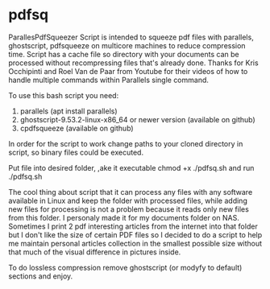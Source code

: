# pdfsq
ParallesPdfSqueezer
Script is intended to squeeze pdf files with parallels, ghostscript, pdfsqueeze on multicore machines to reduce compression time. Script has a cache file so directory with your documents can be processed without recompressing files that's already done. Thanks for Kris Occhipinti and Roel Van de Paar from Youtube for their videos of how to handle multiple commands within Parallels single command.

To use this bash script you need:
1. parallels (apt install parallels)
2. ghostscript-9.53.2-linux-x86_64  or newer version (available on github) 
3. cpdfsqueeze (available on github)

In order for the script to work change paths to your cloned directory in script, so binary files could be executed.

Put file into desired folder, 
,ake it exeсutable 
chmod +x ./pdfsq.sh
and run 
./pdfsq.sh


The cool thing about script that it can process any files with any software available in Linux and keep the folder with processed files, while adding new files for processing is not a problem because it reads only new files from this folder. I personaly made it for my documents folder on NAS. Sometimes I print 2 pdf interesting articles from the internet into that folder but I don't like the size of certain PDF files so I decided to do a script to help me maintain personal articles collection in the smallest possible size without that much of the visual difference in pictures inside. 

To do lossless compression remove ghostscript (or modyfy to default) sections and enjoy.
